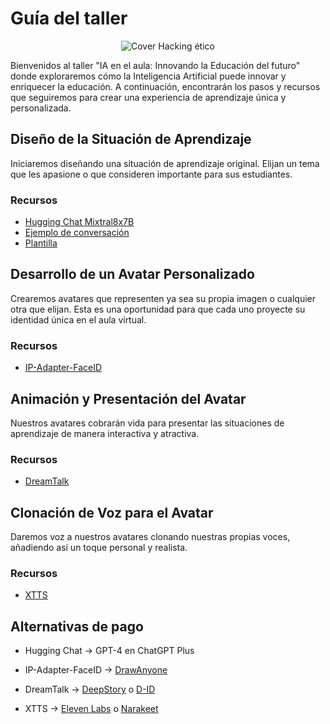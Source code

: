 # Guía del taller

<p align="center">
  <img src="assets/IA en el aula: Innovando la Educación del futuro.png" alt="Cover Hacking ético">
</p>

Bienvenidos al taller "IA en el aula: Innovando la Educación del futuro" donde exploraremos cómo la Inteligencia Artificial puede innovar y enriquecer la educación. A continuación, encontrarán los pasos y recursos que seguiremos para crear una experiencia de aprendizaje única y personalizada.


## Diseño de la Situación de Aprendizaje
Iniciaremos diseñando una situación de aprendizaje original. Elijan un tema que les apasione o que consideren importante para sus estudiantes.

### Recursos
- [Hugging Chat Mixtral8x7B](https://huggingface.co/chat/)
- [Ejemplo de conversación]()
- [Plantilla]()


## Desarrollo de un Avatar Personalizado
Crearemos avatares que representen ya sea su propia imagen o cualquier otra que elijan. Esta es una oportunidad para que cada uno proyecte su identidad única en el aula virtual.

### Recursos
- [IP-Adapter-FaceID](https://huggingface.co/spaces/multimodalart/Ip-Adapter-FaceID)

## Animación y Presentación del Avatar
Nuestros avatares cobrarán vida para presentar las situaciones de aprendizaje de manera interactiva y atractiva.

### Recursos
- [DreamTalk](https://huggingface.co/spaces/fffiloni/dreamtalk)


## Clonación de Voz para el Avatar
Daremos voz a nuestros avatares clonando nuestras propias voces, añadiendo así un toque personal y realista.


### Recursos
- [XTTS](https://huggingface.co/spaces/coqui/xtts)

<!-- ### Modelos Open Source

- Hugging Chat Mixtral8x7B: https://huggingface.co/chat/

- IP-Adapter-FaceID: https://huggingface.co/spaces/multimodalart/Ip-Adapter-FaceID

- DreamTalk: https://huggingface.co/spaces/fffiloni/dreamtalk

- XTTS: https://huggingface.co/spaces/coqui/xtts -->


## Alternativas de pago

-  Hugging Chat -> GPT-4 en ChatGPT Plus

- IP-Adapter-FaceID -> [DrawAnyone](https://drawanyone.ai) 

- DreamTalk -> [DeepStory](https://www.myheritage.es/deepstory)  o [D-ID](https://www.d-id.com)

- XTTS -> [Eleven Labs](https://elevenlabs.io) o [Narakeet](https://www.narakeet.com)



